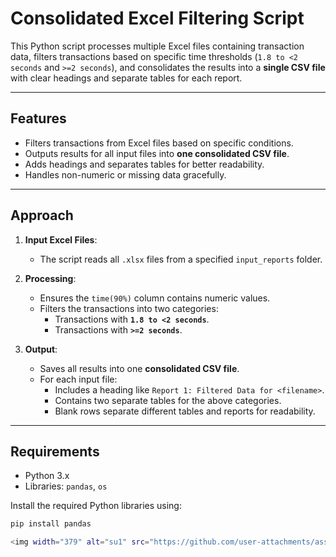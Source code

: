 # Consolidated Excel Filtering Script

This Python script processes multiple Excel files containing transaction data, filters transactions based on specific time thresholds (`1.8 to <2 seconds` and `>=2 seconds`), and consolidates the results into a **single CSV file** with clear headings and separate tables for each report.

---

## **Features**
- Filters transactions from Excel files based on specific conditions.
- Outputs results for all input files into **one consolidated CSV file**.
- Adds headings and separates tables for better readability.
- Handles non-numeric or missing data gracefully.

---

## **Approach**

1. **Input Excel Files**:
   - The script reads all `.xlsx` files from a specified `input_reports` folder.

2. **Processing**:
   - Ensures the `time(90%)` column contains numeric values.
   - Filters the transactions into two categories:
     - Transactions with **`1.8 to <2 seconds`**.
     - Transactions with **`>=2 seconds`**.

3. **Output**:
   - Saves all results into one **consolidated CSV file**.
   - For each input file:
     - Includes a heading like `Report 1: Filtered Data for <filename>`.
     - Contains two separate tables for the above categories.
     - Blank rows separate different tables and reports for readability.

---

## **Requirements**
- Python 3.x
- Libraries: `pandas`, `os`

Install the required Python libraries using:
```bash
pip install pandas

<img width="379" alt="su1" src="https://github.com/user-attachments/assets/444e1c48-b769-45ae-ad3a-97f5f55b5c77" />





